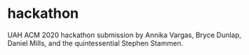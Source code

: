 # hackathon

UAH ACM 2020 hackathon submission by Annika Vargas, Bryce Dunlap, Daniel Mills, and the quintessential Stephen Stammen.
